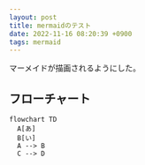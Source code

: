 ```yaml
---
layout: post
title: mermaidのテスト
date: 2022-11-16 08:20:39 +0900
tags: mermaid
---
```


マーメイドが描画されるようにした。

## フローチャート

``` mermaid
flowchart TD
  A[あ]
  B[い]
  A --> B
  C --> D
```
